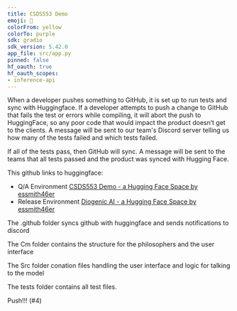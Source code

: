 ```yaml
---
title: CSDS553 Demo
emoji: 💬
colorFrom: yellow
colorTo: purple
sdk: gradio
sdk_version: 5.42.0
app_file: src/app.py
pinned: false
hf_oauth: true
hf_oauth_scopes:
- inference-api
---
```


When a developer pushes something to GitHub, it is set up to run tests and sync with Huggingface. If a developer attempts to push a change to GitHub that fails the test or errors while compiling, it will abort the push to HuggingFace, so any poor code that would impact the product doesn’t get to the clients. A message will be sent to our team's Discord server telling us how many of the tests failed and which tests failed.

If all of the tests pass, then GitHub will sync. A message will be sent to the teams that all tests passed and the product was synced with Hugging Face.

This github links to huggingface: 
- Q/A Environment [CSDS553 Demo - a Hugging Face Space by essmith46er](https://huggingface.co/spaces/essmith46er/CSDS553_Demo)
- Release Environment [Diogenic AI - a Hugging Face Space by essmith46er](https://huggingface.co/spaces/essmith46er/diogenic-ai)

The .github folder syncs github with huggingface and sends notifications to discord

The Cm folder contains the structure for the philosophers and the user interface 

The Src folder conation files handling the user interface and logic for talking to the model 

The tests folder contains all test files.

Push!!! (#4)

